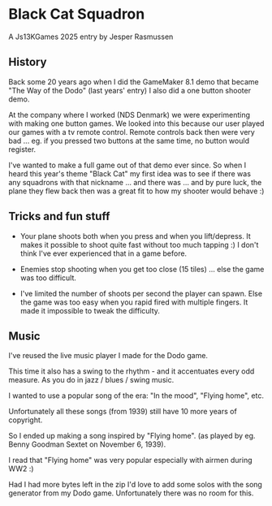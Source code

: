 # Black Cat Squadron
A Js13KGames 2025 entry by Jesper Rasmussen

## History

Back some 20 years ago when I did the GameMaker 8.1 demo that became "The Way of the Dodo" (last years' entry) I also did a one button shooter demo.

At the company where I worked (NDS Denmark) we were experimenting with making one button games.  We looked into this because our user played our games with a tv remote control.  Remote controls back then were very bad ... eg. if you pressed two buttons at the same time, no button would register.

I've wanted to make a full game out of that demo ever since.  So when I heard this year's theme "Black Cat" my first idea was to see if there was any squadrons with that nickname ... and there was ... and by pure luck, the plane they flew back then was a great fit to how my shooter would behave :)


## Tricks and fun stuff

 - Your plane shoots both when you press and when you lift/depress.  It makes it possible to shoot quite fast without too much tapping :)  I don't think I've ever experienced that in a game before.

 - Enemies stop shooting when you get too close (15 tiles) ... else the game was too difficult.

 - I've limited the number of shoots per second the player can spawn.  Else the game was too easy when you rapid fired with multiple fingers.  It made it impossible to tweak the difficulty.

## Music

I've reused the live music player I made for the Dodo game.

This time it also has a swing to the rhythm - and it accentuates every odd measure.  As you do in jazz / blues / swing music.

I wanted to use a popular song of the era: "In the mood", "Flying home", etc.

Unfortunately all these songs (from 1939) still have 10 more years of copyright.  

So I ended up making a song inspired by "Flying home". (as played by eg. Benny Goodman Sextet on November 6, 1939).

I read that "Flying home" was very popular especially with airmen during WW2 :)

Had I had more bytes left in the zip I'd love to add some solos with the song generator from my Dodo game.  Unfortunately there was no room for this.

